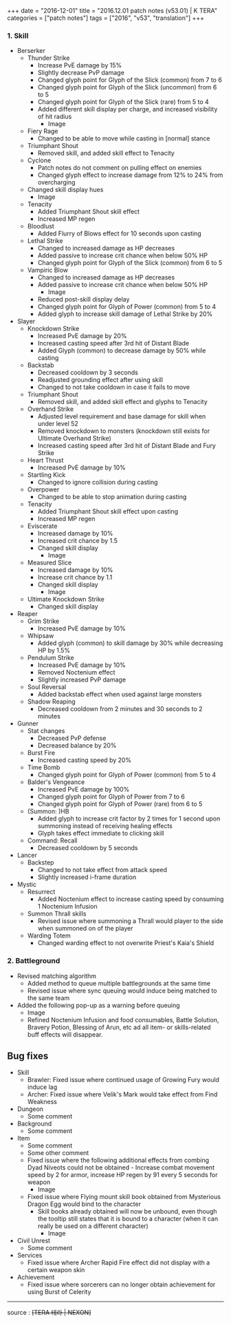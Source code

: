 +++
date = "2016-12-01"
title = "2016.12.01 patch notes (v53.01) | K TERA"
categories = ["patch notes"]
tags = ["2016", "v53", "translation"]
+++

### 1. Skill
- Berserker
  - Thunder Strike
    - Increase PvE damage by 15%
    - Slightly decrease PvP damage
    - Changed glyph point for Glyph of the Slick (common) from 7 to 6
    - Changed glyph point for Glyph of the Slick (uncommon) from 6 to 5
    - Changed glyph point for Glyph of the Slick (rare) from 5 to 4
    - Added different skill display per charge, and increased visibility of hit radius
      - Image
  - Fiery Rage
    - Changed to be able to move while casting in [normal] stance
  - Triumphant Shout
    - Removed skill, and added skill effect to Tenacity
  - Cyclone
    - Patch notes do not comment on pulling effect on enemies
    - Changed glyph effect to increase damage from 12% to 24% from overcharging
  - Changed skill display hues
    - Image 
  - Tenacity
    - Added Triumphant Shout skill effect
    - Increased MP regen
  - Bloodlust
    - Added Flurry of Blows effect for 10 seconds upon casting
  - Lethal Strike
    - Changed to increased damage as HP decreases
    - Added passive to increase crit chance when below 50% HP
    - Changed glyph point for Glyph of the Slick (common) from 6 to 5
  - Vampiric Blow
    - Changed to increased damage as HP decreases
    - Added passive to increase crit chance when below 50% HP
      - Image
    - Reduced post-skill display delay
    - Changed glyph point for Glyph of Power (common) from 5 to 4
    - Added glyph to increase skill damage of Lethal Strike by 20%
- Slayer
  - Knockdown Strike
    - Increased PvE damage by 20%
    - Increased casting speed after 3rd hit of Distant Blade
    - Added Glyph (common) to decrease damage by 50% while casting
  - Backstab
    - Decreased cooldown by 3 seconds
    - Readjusted grounding effect after using skill
    - Changed to not take cooldown in case it fails to move
  - Triumphant Shout
    - Removed skill, and added skill effect and glyphs to Tenacity
  - Overhand Strike
    - Adjusted level requirement and base damage for skill when under level 52
    - Removed knockdown to monsters (knockdown still exists for Ultimate Overhand Strike)
    - Increased casting speed after 3rd hit of Distant Blade and Fury Strike
  - Heart Thrust
    - Increased PvE damage by 10%
  - Startling Kick
    - Changed to ignore collision during casting
  - Overpower
    - Changed to be able to stop animation during casting
  - Tenacity
    - Added Triumphant Shout skill effect upon casting
    - Increased MP regen
  - Eviscerate
    - Increased damage by 10%
    - Increased crit chance by 1.5
    - Changed skill display
      - Image
  - Measured Slice
    - Increased damage by 10%
    - Increase crit chance by 1.1
    - Changed skill display
      - Image
  - Ultimate Knockdown Strike
    - Changed skill display
- Reaper
  - Grim Strike
    - Increased PvE damage by 10%
  - Whipsaw
    - Added glyph (common) to skill damage by 30% while decreasing HP by 1.5%
  - Pendulum Strike
    - Increased PvE damage by 10%
    - Removed Noctenium effect
    - Slightly increased PvP damage
  - Soul Reversal
    - Added backstab effect when used against large monsters
  - Shadow Reaping
    - Decreased cooldown from 2 minutes and 30 seconds to 2 minutes
- Gunner
  - Stat changes
    - Decreased PvP defense
    - Decreased balance by 20%
  - Burst Fire
    - Increased casting speed by 20%
  - Time Bomb
    - Changed glyph point for Glyph of Power (common) from 5 to 4
  - Balder's Vengeance
    - Increased PvE damage by 100%
    - Changed glyph point for Glyph of Power from 7 to 6
    - Changed glyph point for Glyph of Power (rare) from 6 to 5
  - (Summon: )HB
    - Added glyph to increase crit factor by 2 times for 1 second upon summoning instead of receiving healing effects
    - Glyph takes effect immediate to clicking skill
  - Command: Recall
    - Decreased cooldown by 5 seconds
- Lancer
  - Backstep
    - Changed to not take effect from attack speed
    - Slightly increased i-frame duration
- Mystic
  - Resurrect
    - Added Noctenium effect to increase casting speed by consuming 1 Noctenium Infusion
  - Summon Thrall skills
    - Revised issue where summoning a Thrall would player to the side when summoned on of the player
  - Warding Totem
    - Changed warding effect to not overwrite Priest's Kaia's Shield

### 2. Battleground
- Revised matching algorithm
  - Added method to queue multiple battlegrounds at the same time
  - Revised issue where sync queuing would induce being matched to the same team
- Added the following pop-up as a warning before queuing
  - Image
  - Refined Noctenium Infusion and food consumables, Battle Solution, Bravery Potion, Blessing of Arun, etc ad all item- or skills-related buff effects will disappear.

## Bug fixes

- Skill
  - Brawler: Fixed issue where continued usage of Growing Fury would induce lag
  - Archer: Fixed issue where Velik's Mark would take effect from Find Weakness
- Dungeon
  - Some comment
- Background
  - Some comment
- Item
  - Some comment
  - Some other comment
  - Fixed issue where the following additional effects from combing Dyad Niveots could not be obtained - Increase combat movement speed by 2 for armor, increase HP regen by 91 every 5 seconds for weapon
    - Image
  - Fixed issue where Flying mount skill book obtained from Mysterious Dragon Egg would bind to the character
    - Skill books already obtained will now be unbound, even though the tooltip still states that it is bound to a character (when it can really be used on a different character)
      - Image
- Civil Unrest
  - Some comment
- Services
  - Fixed issue where Archer Rapid Fire effect did not display with a certain weapon skin
- Achievement
  - Fixed issue where sorcerers can no longer obtain achievement for using Burst of Celerity

----

source : ~~[TERA 테라 | NEXON]~~
